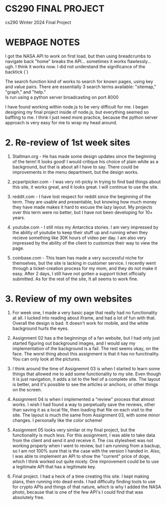 # CS290 FINAL PROJECT 
cs290 Winter 2024 Final Project


# WEBPAGE NOTES  

I got the NASA API to work on first load, but then using breadcrumbs to 
navigate back "home" breaks the API... sometimes it works flawlessly... ugh. I think it works now. I did not understand the significance of the backtick (`)  

The search function kind of works to search for known pages, using key and value pairs. There are essentially 3 search terms available: "sitemap," "graph," and "help."  
Is run using a python server broadcasting on port 8000  

I have found working within node.js to be very difficult for me. I began designing my final project inside of node.js, but everything seemed so baffling to me. I think I just need more practice, because the python server approach is very easy for me to wrap my head around.  


# 2. Re-review of 1st week sites  

1. Stallman.org - He has made some design updates since the beginning of the term! It looks good! I would critique his choice of plain white
as a background, but that is about all I have to say. There could be improvements in the menu department, but the design works.  

2. pcpartpicker.com - I was very nit-picky in trying to find bad things about this site, it works great, and it looks great. I will continue to use the site.    

3. reddit.com - I have lost respect for reddit since the beginning of the term. They are usable and presentable, but knowing how 
much money they have made makes it hard to excuse the lazy layout. My projects over this term were no better, but I have not been 
developing for 10+ years.  

4. youtube.com - I still miss my Antarctica stories. I am very impressed by the ability of youtube to keep their stuff up and running when 
they recieve something like 30K hours of video per day. I am also very impressed by the ability of the client to customize their way to view the page.  

5. coinbase.com - This team has made a very successful niche for themselves, but the site is lacking in customer service. I recently went through a ticket-creation 
process for my mom, and they do not make it easy. After 2 days, I still have not gotten a support ticket officially submitted. As for the rest of the site, It all 
seems to work fine.  

# 3. Review of my own websites

1. For week one, I made a very basic page that really had no functionality at all. I lucked into reading about iframe, and had a lot of fun with that. Overall the design is bad. It doesn't work for mobile, and the white background hurts the eyes.  

2. Assignment 02 has a the beginnings of a fan website, but I had only just started figuring out background images, and I would say my implementation of the background is a fail. The rest seems okay, on the face. The worst thing about this assignment is that it has no functinality. You can only look at the pictures.  

3. I think around the time of Assignemnt 03 is when I started to learn some things that allowed me to add some functionality to my site. Even though it is just navigation, it adds a lot to the feel of a complete site. The layout is better, and it's possible to see the articles or anchors, or other things on the screen.  

4. Assignment 04 is when I implemented a "review" process that almost works. I wish I had found a way to perpetually save the reviews, other than saving it as a local file, then loading that file on each visit to the site. The layout is much the same from Assignment 03, with some minor changes. I personally like the color scheme!  

5. Assignment 05 looks very similar ot my final project, but the functionality is much less. For this assignment, I was able to take data from the client and send it and receive it. The css stylesheet was not working properly when I went to review, but I am running from a backup, so I am not 100% sure that is the case with the version I handed in. Also, I was able to implement an API to show the "current" price of doge, which I think worked out quite nicely. One improvement could be to use a legitimate API that has a legitimate key.

6. Final project. I had a heck of a time creating this site. I kept making plans, then running into dead ends. I had difficulty finding tools to use for crypto APIs and things of that nature, which is why I added the NASA photo, because that is one of the few API's I could find that was absolutely free.